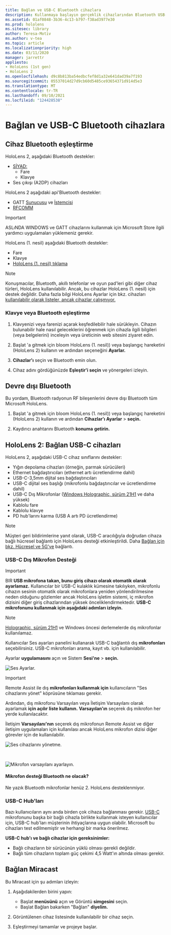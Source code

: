 ```yaml
---
title: Bağlan ve USB-C Bluetooth cihazlara
description: Kullanmaya başlayın gerçeklik cihazlarından Bluetooth USB-C cihazlarına ve donatılarına HoloLens bağlanmanızı sağlar.
ms.assetid: 01af0848-3b36-4c13-b797-f38ad3977e30
ms.prod: hololens
ms.sitesec: library
author: Teresa-Motiv
ms.author: v-tea
ms.topic: article
ms.localizationpriority: high
ms.date: 03/11/2020
manager: jarrettr
appliesto:
- HoloLens (1st gen)
- HoloLens 2
ms.openlocfilehash: d9c8b813ba54edbcfef8d1a32e641dad39a7f193
ms.sourcegitcommit: 05537014d27d9cb60d5485ce93654371d914d5e3
ms.translationtype: MT
ms.contentlocale: tr-TR
ms.lasthandoff: 09/10/2021
ms.locfileid: "124428538"
---
```

# <a name="connect-to-bluetooth-and-usb-c-devices"></a>Bağlan ve USB-C Bluetooth cihazlara

## <a name="pair-bluetooth-devices"></a>Cihaz Bluetooth eşleştirme

HoloLens 2, aşağıdaki Bluetooth destekler:

- [SİYAD:](/windows-hardware/drivers/hid/)
    - Fare
    - Klavye
- Ses çıkışı (A2DP) cihazları

HoloLens 2 aşağıdaki api'Bluetooth destekler:
- GATT [Sunucusu](/windows/uwp/devices-sensors/gatt-server) ve [İstemcisi](/windows/uwp/devices-sensors/gatt-client)
- [RFCOMM](/windows/uwp/devices-sensors/send-or-receive-files-with-rfcomm)
>[!IMPORTANT]
> ASLıNDA WINDOWS ve GATT cihazlarını kullanmak için Microsoft Store ilgili yardımcı uygulamaları yüklemeniz gerekir.

HoloLens (1. nesil) aşağıdaki Bluetooth destekler:

- Fare
- Klavye
- [HoloLens (1. nesil) tıklama](hololens1-clicker.md)

> [!NOTE]
> Konuşmacılar, Bluetooth, akıllı telefonlar ve oyun pad'leri gibi diğer cihaz türleri, HoloLens kullanılabilir. Ancak, bu cihazlar HoloLens (1. nesil) için destek değildir. Daha fazla bilgi HoloLens Ayarlar için bkz. cihazları [kullanılabilir olarak listeler, ancak cihazlar çalışmıyor.](hololens-troubleshooting.md#devices-listed-as-available-in-settings-dont-work)

### <a name="pair-a-bluetooth-keyboard-or-mouse"></a>Klavye veya Bluetooth eşleştirme

1. Klavyenizi veya farenizi açarak keşfedilebilir hale sürükleyin. Cihazın bulunabilir hale nasıl geleceklerini öğrenmek için cihazla ilgili bilgileri (veya belgelerini) inceleyin veya üreticinin web sitesini ziyaret edin.

1. Başlat 'a gitmek için bloom HoloLens (1. nesil)) veya başlangıç hareketini (HoloLens 2) kullanın ve ardından seçeneğini **Ayarlar.**

1. **Cihazlar'ı** seçin ve Bluetooth emin olun.  

1. Cihaz adını gördüğünüzde **Eşleştir'i seçin** ve yönergeleri izleyin.

## <a name="disable-bluetooth"></a>Devre dışı Bluetooth

Bu yordam, Bluetooth radyonun RF bileşenlerini devre dışı Bluetooth tüm Microsoft HoloLens.

1. Başlat 'a gitmek için bloom HoloLens (1. nesil)) veya başlangıç hareketini (HoloLens 2) kullanın ve ardından **Cihazlar'ı Ayarlar**  >  **seçin.**

1. Kaydırıcı anahtarını Bluetooth **konuma** **getirin.**

## <a name="hololens-2-connect-usb-c-devices"></a>HoloLens 2: Bağlan USB-C cihazları

HoloLens 2, aşağıdaki USB-C cihaz sınıflarını destekler:

- Yığın depolama cihazları (örneğin, parmak sürücüleri)
- Ethernet bağdaştırıcıları (ethernet artı ücretlendirme dahil)
- USB-C-3,5mm dijital ses bağdaştırıcıları
- USB-C dijital ses başlığı (mikrofonlu bağdaştırıcılar ve ücretlendirme dahil)
- USB-C Dış Mikrofonlar ([Windows Holographic, sürüm 21H1](hololens-release-notes.md#windows-holographic-version-21h1) ve daha yüksek)
- Kablolu fare
- Kablolu klavye
- PD hub'larını karma (USB A artı PD ücretlendirme)


> [!NOTE]
> Müşteri geri bildirimlerine yanıt olarak, USB-C aracılığıyla doğrudan cihaza bağlı hücresel bağlantı için HoloLens desteği etkinleştirildi. Daha [Bağlan için bkz. Hücresel ve 5G'ye](hololens-cellular.md) bağlantı.

### <a name="usb-c-external-microphone-support"></a>USB-C Dış Mikrofon Desteği

> [!IMPORTANT]
> BIR **USB mikrofona takan, bunu giriş cihazı olarak otomatik olarak ayarlamaz.** Kullanıcılar bir USB-C kulaklık kümesine takılıyken, mikrofonlu cihazın sesinin otomatik olarak mikrofonlara yeniden yönlendirilmesine neden olduğunu gözlemler ancak HoloLens işletim sistemi, iç mikrofon dizisini diğer giriş cihazlarından yüksek önceliklendirmektedir. **USB-C mikrofonunu kullanmak için aşağıdaki adımları izleyin.**

> [!NOTE]
> [Holographic, sürüm 21H1](hololens-release-notes.md#windows-holographic-version-21h1) ve Windows öncesi derlemelerde dış mikrofonlar kullanılamaz. 

Kullanıcılar Ses ayarları panelini kullanarak USB-C bağlantılı dış **mikrofonları** seçebilirsiniz. USB-C mikrofonları arama, kayıt vb. için kullanılabilir.

Ayarlar **uygulamasını** açın ve Sistem **Sesi'ne**  >  **seçin.**

![Ses Ayarlar.](images/usbc-mic-1.jpg)

> [!IMPORTANT]
> Remote Assist ile dış **mikrofonları kullanmak için** kullanıcıların "Ses cihazlarını yönet" köprüsüne tıklaması gerekir.
>
> Ardından, dış mikrofonu Varsayılan veya İletişim Varsayılanı olarak ayarlamak **için açılır** **liste kullanın.** **Varsayılan'ın** seçerek dış mikrofon her yerde kullanılacaktır.
>
> İletişim **Varsayılanı'nın** seçerek dış mikrofonun Remote Assist ve diğer iletişim uygulamaları için kullanılası ancak HoloLens mikrofon dizisi diğer görevler için de kullanılabilir.

![Ses cihazlarını yönetme.](images/usbc-mic-2.png)

<br>

![Mikrofon varsayılanı ayarlayın.](images/usbc-mic-3.jpg)

#### <a name="what-about-bluetooth-microphone-support"></a>Mikrofon desteği Bluetooth ne olacak?

Ne yazık Bluetooth mikrofonlar henüz 2. HoloLens desteklenmiyor.

### <a name="usb-c-hubs"></a>USB-C Hub'ları

Bazı kullanıcıların aynı anda birden çok cihaza bağlanması gerekir. [USB-C](#usb-c-external-microphone-support) mikrofonunu başka bir bağlı cihazla birlikte kullanmak isteyen kullanıcılar için, USB-C hub'ları müşterinin ihtiyaçlarına uygun olabilir. Microsoft bu cihazları test edilmemiştir ve herhangi bir marka önerilmez.

**USB-C hub'ı ve bağlı cihazlar için gereksinimler:**

- Bağlı cihazların bir sürücünün yüklü olması gerekli değildir.
- Bağlı tüm cihazların toplam güç çekimi 4,5 Watt'ın altında olması gerekir.

## <a name="connect-to-miracast"></a>Bağlan Miracast

Bu Miracast için şu adımları izleyin:

1. Aşağıdakilerden birini yapın:  

   - Başlat **menüsünü** açın ve Görüntü **simgesini** seçin.
   - Başlat Bağlan bakarken "Bağlan" **diyelim.**  

1. Görüntülenen cihaz listesinde kullanılabilir bir cihaz seçin.

1. Eşleştirmeyi tamamlar ve projeye başlar.
